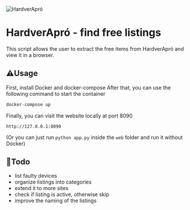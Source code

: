 ![HardverApró](https://cdn.rios.hu/design/ha/logo.png)

# HardverApró - find free listings
This script allows the user to extract the free items from HardverApró and view it in a browser.

## ⚠️Usage
First, install Docker and docker-compose
After that, you can use the following command to start the container
```python
docker-compose up
```

Finally, you can visit the website locally at port 8090
```
http://127.0.0.1:8090
```

(Or you can just run `python app.py` inside the `web` folder and run it without Docker)

## 📝Todo
- list faulty devices
- organize listings into categories
- extend it to more sites
- check if listing is active, otherwise skip
- improve the naming of the listings
